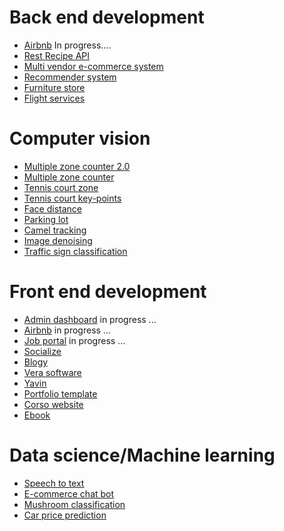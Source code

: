 
# Back end development
- [Airbnb](https://github.com/iramamy/AirBnbBackend) In progress....
- [Rest Recipe API](https://github.com/iramamy/REST)
- [Multi vendor e-commerce system](https://github.com/iramamy/Ecommerce)
- [Recommender system](https://github.com/iramamy/RecommenderSystem)
- [Furniture store](https://github.com/iramamy/FurnitureStore)
- [Flight services](https://github.com/iramamy/FlightReservation)

# Computer vision
- [Multiple zone counter 2.0](https://github.com/iramamy/MultipleZoneCounter2.0)
- [Multiple zone counter](https://github.com/iramamy/MultipleZoneCounter)
- [Tennis court zone](https://github.com/iramamy/TennisCourtZone)
- [Tennis court key-points](https://github.com/iramamy/TennisCourtKeypoints)
- [Face distance](https://github.com/iramamy/FaceDistance)
- [Parking lot ](https://github.com/iramamy/ParkingLot)
- [Camel tracking](https://github.com/iramamy/Camel-tracking)
- [Image denoising](https://github.com/iramamy/ImageDenoising)
- [Traffic sign classification](https://github.com/iramamy/Trafficsign)

# Front end development
- [Admin dashboard](https://github.com/iramamy/Admin)  in progress ...
- [Airbnb](https://github.com/iramamy/AirBnb) in progress ...
- [Job portal](https://github.com/iramamy/JobPortal)  in progress ...
- [Socialize](https://iramamy.github.io/Socialize)
- [Blogy](https://iramamy.github.io/Blogy/)
- [Vera software](https://iramamy.github.io/Vera)
- [Yavin](https://iramamy.github.io/Yavin/)
- [Portfolio template](https://iramamy.github.io/PortfolioTemplate/)
- [Corso website](https://iramamy.github.io/Corso/)
- [Ebook](https://iramamy.github.io/Ebook/)
# Data science/Machine learning
- [Speech to text](https://github.com/iramamy/SpeechToText)
- [E-commerce chat bot](https://github.com/iramamy/ChatBot)
- [Mushroom classification](https://github.com/iramamy/Mushroom-Classification)
- [Car price prediction](https://github.com/iramamy/CarPrice)
